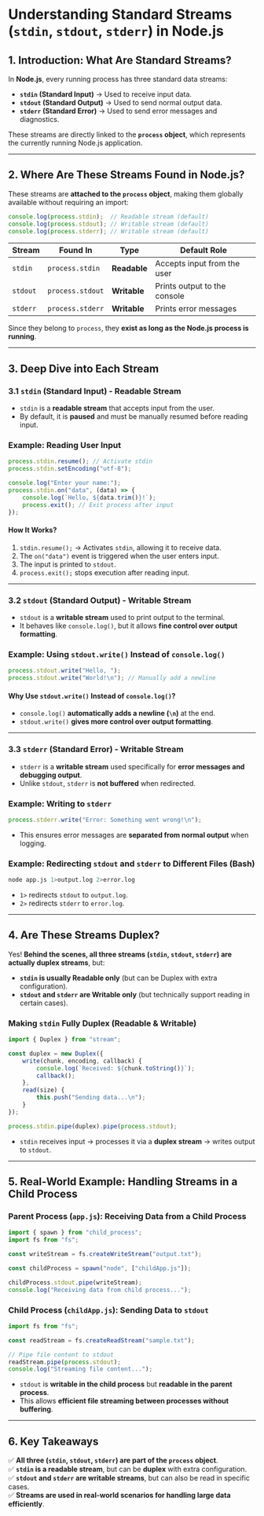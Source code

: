 # **Understanding Standard Streams (`stdin`, `stdout`, `stderr`) in Node.js**  

## **1. Introduction: What Are Standard Streams?**  
In **Node.js**, every running process has three standard data streams:  
- **`stdin` (Standard Input)** → Used to receive input data.  
- **`stdout` (Standard Output)** → Used to send normal output data.  
- **`stderr` (Standard Error)** → Used to send error messages and diagnostics.  

These streams are directly linked to the **`process` object**, which represents the currently running Node.js application.  

---

## **2. Where Are These Streams Found in Node.js?**  
These streams are **attached to the `process` object**, making them globally available without requiring an import:  

```javascript
console.log(process.stdin);  // Readable stream (default)
console.log(process.stdout); // Writable stream (default)
console.log(process.stderr); // Writable stream (default)
```

| **Stream**  | **Found In** | **Type**  | **Default Role** |
|------------|------------|------------|----------------|
| `stdin`    | `process.stdin`  | **Readable** | Accepts input from the user |
| `stdout`   | `process.stdout` | **Writable** | Prints output to the console |
| `stderr`   | `process.stderr` | **Writable** | Prints error messages |

Since they belong to `process`, they **exist as long as the Node.js process is running**.

---

## **3. Deep Dive into Each Stream**  

### **3.1 `stdin` (Standard Input) - Readable Stream**  
- `stdin` is a **readable stream** that accepts input from the user.  
- By default, it is **paused** and must be manually resumed before reading input.  

### **Example: Reading User Input**  
```javascript
process.stdin.resume(); // Activate stdin
process.stdin.setEncoding("utf-8");

console.log("Enter your name:");
process.stdin.on("data", (data) => {
    console.log(`Hello, ${data.trim()}!`);
    process.exit(); // Exit process after input
});
```
#### **How It Works?**
1. `stdin.resume();` → Activates `stdin`, allowing it to receive data.  
2. The `on("data")` event is triggered when the user enters input.  
3. The input is printed to `stdout`.  
4. `process.exit();` stops execution after reading input.  

---

### **3.2 `stdout` (Standard Output) - Writable Stream**  
- `stdout` is a **writable stream** used to print output to the terminal.  
- It behaves like `console.log()`, but it allows **fine control over output formatting**.  

### **Example: Using `stdout.write()` Instead of `console.log()`**
```javascript
process.stdout.write("Hello, ");
process.stdout.write("World!\n"); // Manually add a newline
```
#### **Why Use `stdout.write()` Instead of `console.log()`?**
- `console.log()` **automatically adds a newline (`\n`)** at the end.  
- `stdout.write()` **gives more control over output formatting**.  

---

### **3.3 `stderr` (Standard Error) - Writable Stream**  
- `stderr` is a **writable stream** used specifically for **error messages and debugging output**.  
- Unlike `stdout`, `stderr` is **not buffered** when redirected.  

### **Example: Writing to `stderr`**
```javascript
process.stderr.write("Error: Something went wrong!\n");
```
- This ensures error messages are **separated from normal output** when logging.  

### **Example: Redirecting `stdout` and `stderr` to Different Files (Bash)**
```bash
node app.js 1>output.log 2>error.log
```
- `1>` redirects `stdout` to `output.log`.  
- `2>` redirects `stderr` to `error.log`.  

---

## **4. Are These Streams Duplex?**  
Yes! **Behind the scenes, all three streams (`stdin`, `stdout`, `stderr`) are actually duplex streams**, but:  
- **`stdin` is usually Readable only** (but can be Duplex with extra configuration).  
- **`stdout` and `stderr` are Writable only** (but technically support reading in certain cases).  

### **Making `stdin` Fully Duplex (Readable & Writable)**
```javascript
import { Duplex } from "stream";

const duplex = new Duplex({
    write(chunk, encoding, callback) {
        console.log(`Received: ${chunk.toString()}`);
        callback();
    },
    read(size) {
        this.push("Sending data...\n");
    }
});

process.stdin.pipe(duplex).pipe(process.stdout);
```
- `stdin` receives input → processes it via a **duplex stream** → writes output to `stdout`.

---

## **5. Real-World Example: Handling Streams in a Child Process**  
### **Parent Process (`app.js`): Receiving Data from a Child Process**
```javascript
import { spawn } from "child_process";
import fs from "fs";

const writeStream = fs.createWriteStream("output.txt");

const childProcess = spawn("node", ["childApp.js"]);

childProcess.stdout.pipe(writeStream);
console.log("Receiving data from child process...");
```

### **Child Process (`childApp.js`): Sending Data to `stdout`**
```javascript
import fs from "fs";

const readStream = fs.createReadStream("sample.txt");

// Pipe file content to stdout
readStream.pipe(process.stdout);
console.log("Streaming file content...");
```
- `stdout` is **writable in the child process** but **readable in the parent process**.  
- This allows **efficient file streaming between processes without buffering**.

---

## **6. Key Takeaways**
✅ **All three (`stdin`, `stdout`, `stderr`) are part of the `process` object**.  
✅ **`stdin` is a readable stream**, but can be **duplex** with extra configuration.  
✅ **`stdout` and `stderr` are writable streams**, but can also be read in specific cases.  
✅ **Streams are used in real-world scenarios for handling large data efficiently**.  